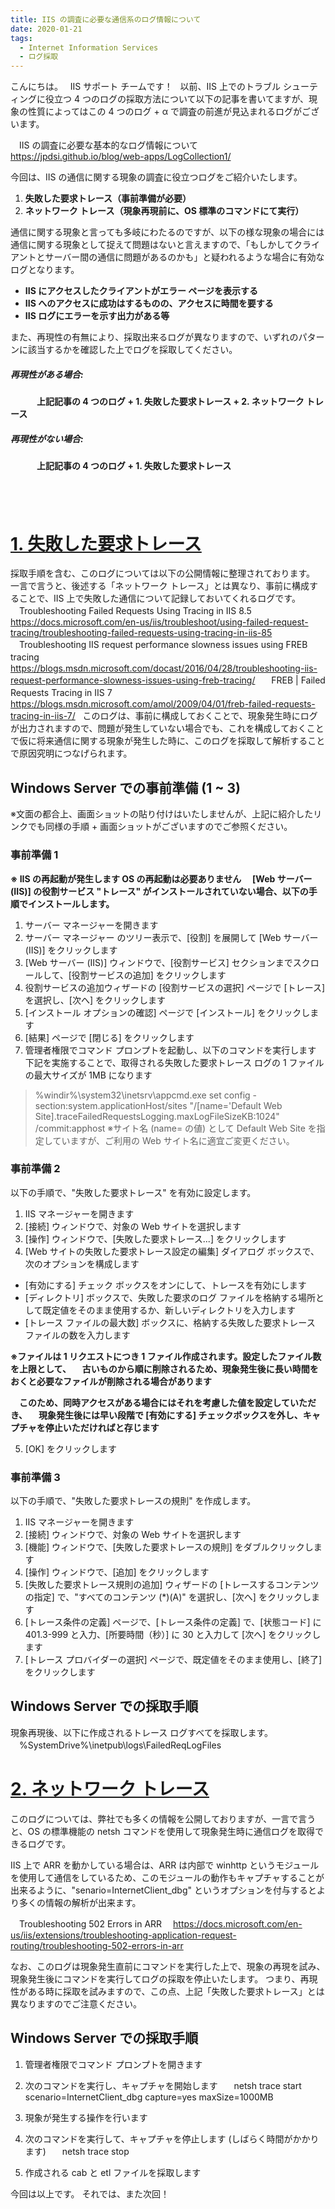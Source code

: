 ```yaml
---
title: IIS の調査に必要な通信系のログ情報について
date: 2020-01-21
tags: 
  - Internet Information Services
  - ログ採取
---
```


こんにちは。
 
IIS サポート チームです！
 
以前、IIS 上でのトラブル シューティングに役立つ 4 つのログの採取方法について以下の記事を書いてますが、現象の性質によってはこの 4 つのログ + α で調査の前進が見込まれるログがございます。

　IIS の調査に必要な基本的なログ情報について
　https://jpdsi.github.io/blog/web-apps/LogCollection1/

今回は、IIS の通信に関する現象の調査に役立つログをご紹介いたします。
 
1. **失敗した要求トレース（事前準備が必要）**
2. **ネットワーク トレース（現象再現前に、OS 標準のコマンドにて実行）**

通信に関する現象と言っても多岐にわたるのですが、以下の様な現象の場合には通信に関する現象として捉えて問題はないと言えますので、「もしかしてクライアントとサーバー間の通信に問題があるのかも」と疑われるような場合に有効なログとなります。
 
- **IIS にアクセスしたクライアントがエラー ページを表示する**
- **IIS へのアクセスに成功はするものの、アクセスに時間を要する**
- **IIS ログにエラーを示す出力がある等**

また、再現性の有無により、採取出来るログが異なりますので、いずれのパターンに該当するかを確認した上でログを採取してください。
 
 ##### 再現性がある場合: 
 　　　**上記記事の 4 つのログ + 1. 失敗した要求トレース + 2. ネットワーク トレース**

 ##### 再現性がない場合:
 　　　**上記記事の 4 つのログ + 1. 失敗した要求トレース**
 
 
---------------


 # <u>1. 失敗した要求トレース</u>
採取手順を含む、このログについては以下の公開情報に整理されております。
一言で言うと、後述する「ネットワーク トレース」とは異なり、事前に構成することで、IIS 上で失敗した通信について記録しておいてくれるログです。
 
　Troubleshooting Failed Requests Using Tracing in IIS 8.5
　https://docs.microsoft.com/en-us/iis/troubleshoot/using-failed-request-tracing/troubleshooting-failed-requests-using-tracing-in-iis-85
 
　Troubleshooting IIS request performance slowness issues using FREB tracing
　https://blogs.msdn.microsoft.com/docast/2016/04/28/troubleshooting-iis-request-performance-slowness-issues-using-freb-tracing/
 
　FREB | Failed Requests Tracing in IIS 7
　https://blogs.msdn.microsoft.com/amol/2009/04/01/freb-failed-requests-tracing-in-iis-7/
 
このログは、事前に構成しておくことで、現象発生時にログが出力されますので、問題が発生していない場合でも、これを構成しておくことで仮に将来通信に関する現象が発生した時に、このログを採取して解析することで原因究明につなげられます。
 
## Windows Server での事前準備 (1 ~ 3)
※文面の都合上、画面ショットの貼り付けはいたしませんが、上記に紹介したリンクでも同様の手順 + 画面ショットがございますのでご参照ください。
 
### 事前準備 1
**※ IIS の再起動が発生します OS の再起動は必要ありません**
 　**[Web サーバー (IIS)] の役割サービス "トレース" がインストールされていない場合、以下の手順でインストールします。**

1. サーバー マネージャーを開きます
2. サーバー マネージャー のツリー表示で、[役割] を展開して [Web サーバー (IIS)] をクリックします 
3. [Web サーバー (IIS)] ウィンドウで、[役割サービス] セクションまでスクロールして、[役割サービスの追加] をクリックします 
4. 役割サービスの追加ウィザードの [役割サービスの選択] ページで [トレース] を選択し、[次へ] をクリックします
5. [インストール オプションの確認] ページで [インストール] をクリックします 
6. [結果] ページで [閉じる] をクリックします
7. 管理者権限でコマンド プロンプトを起動し、以下のコマンドを実行します
   下記を実施することで、取得される失敗した要求トレース ログの 1 ファイルの最大サイズが 1MB になります

 
 >%windir%\system32\inetsrv\appcmd.exe set config -section:system.applicationHost/sites "/[name='Default Web Site].traceFailedRequestsLogging.maxLogFileSizeKB:1024" /commit:apphost 
 ※サイト名 (name= の値) として Default Web Site を指定していますが、ご利用の Web サイト名に適宜ご変更ください。

### 事前準備 2
以下の手順で、"失敗した要求トレース" を有効に設定します。
1. IIS マネージャーを開きます
2. [接続] ウィンドウで、対象の Web サイトを選択します 
3. [操作] ウィンドウで、[失敗した要求トレース...] をクリックします 
4. [Web サイトの失敗した要求トレース設定の編集] ダイアログ ボックスで、次のオプションを構成します


  - [有効にする] チェック ボックスをオンにして、トレースを有効にします
  - [ディレクトリ] ボックスで、失敗した要求のログ ファイルを格納する場所として既定値をそのまま使用するか、新しいディレクトリを入力します
  - [トレース ファイルの最大数] ボックスに、格納する失敗した要求トレース ファイルの数を入力します
  
**※ファイルは 1 リクエストにつき 1 ファイル作成されます。設定したファイル数を上限として、**
　**古いものから順に削除されるため、現象発生後に長い時間をおくと必要なファイルが削除される場合があります**

　**このため、同時アクセスがある場合にはそれを考慮した値を設定していただき、**
　**現象発生後には早い段階で [有効にする] チェックボックスを外し、キャプチャを停止いただければと存じます**

5. [OK] をクリックします
 
### 事前準備 3
以下の手順で、"失敗した要求トレースの規則" を作成します。
1. IIS マネージャーを開きます
2. [接続] ウィンドウで、対象の Web サイトを選択します
3. [機能] ウィンドウで、[失敗した要求トレースの規則] をダブルクリックします
4. [操作] ウィンドウで、[追加] をクリックします 
5. [失敗した要求トレース規則の追加] ウィザードの [トレースするコンテンツの指定] で、"すべてのコンテンツ (*)(A)" を選択し、[次へ] をクリックします
6. [トレース条件の定義] ページで、[トレース条件の定義] で、[状態コード] に 401.3-999 と入力、[所要時間（秒）] に 30 と入力して [次へ] をクリックします
7. [トレース プロバイダーの選択] ページで、既定値をそのまま使用し、[終了] をクリックします
 
## Windows Server での採取手順
現象再現後、以下に作成されるトレース ログすべてを採取します。
 
　%SystemDrive%\inetpub\logs\FailedReqLogFiles

 # <u>2. ネットワーク トレース</u>
このログについては、弊社でも多くの情報を公開しておりますが、一言で言うと、OS の標準機能の netsh コマンドを使用して現象発生時に通信ログを取得できるログです。

IIS 上で ARR を動かしている場合は、ARR は内部で winhttp というモジュールを使用して通信をしているため、このモジュールの動作もキャプチャすることが出来るように、"senario=InternetClient_dbg" というオプションを付与するとより多くの情報の解析が出来ます。

　Troubleshooting 502 Errors in ARR
　https://docs.microsoft.com/en-us/iis/extensions/troubleshooting-application-request-routing/troubleshooting-502-errors-in-arr

なお、このログは現象発生直前にコマンドを実行した上で、現象の再現を試み、現象発生後にコマンドを実行してログの採取を停止いたします。
つまり、再現性がある時に採取を試みますので、この点、上記「失敗した要求トレース」とは異なりますのでご注意ください。
 
## Windows Server での採取手順

1. 管理者権限でコマンド プロンプトを開きます 
2. 次のコマンドを実行し、キャプチャを開始します
 
　netsh trace start scenario=InternetClient_dbg capture=yes maxSize=1000MB

3. 現象が発生する操作を行います
4. 次のコマンドを実行して、キャプチャを停止します (しばらく時間がかかります)
 
　netsh trace stop
 
5. 作成される cab と etl ファイルを採取します

今回は以上です。 それでは、また次回！

